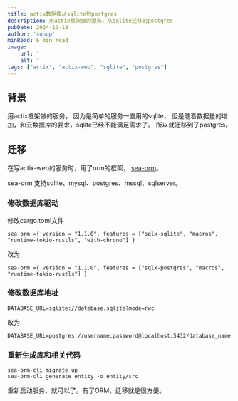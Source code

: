 ```yaml
---
title: actix数据库从sqlite到postgres
description: 用actix框架做的服务，从sqlite迁移到postgres
pubDate: 2024-12-18
author: 'sunqp'
minRead: 6 min read
image:
    url: ''
    alt: ''
tags: ["actix", "actix-web", "sqlite", "postgres"]
---
```


## 背景
用actix框架做的服务， 因为是简单的服务一直用的sqlite， 但是随着数据量的增加，和云数据库的要求，sqlite已经不能满足需求了。 所以就迁移到了postgres。


## 迁移
在写actix-web的服务时，用了orm的框架， [sea-orm](https://www.sea-ql.org/)。

sea-orm 支持sqlite、mysql、postgres、mssql、sqlserver。

### 修改数据库驱动
修改cargo.toml文件
```
sea-orm ={ version = "1.1.0", features = ["sqlx-sqlite", "macros", "runtime-tokio-rustls", "with-chrono"] }
```
改为
```
sea-orm ={ version = "1.1.0", features = ["sqlx-postgres", "macros", "runtime-tokio-rustls"] }
```

### 修改数据库地址
```
DATABASE_URL=sqlite://datebase.sqlite?mode=rwc
```
改为
```
DATABASE_URL=postgres://username:password@localhost:5432/database_name
```

### 重新生成库和相关代码
```
sea-orm-cli migrate up
sea-orm-cli generate entity -o entity/src
```

重新启动服务，就可以了。有了ORM，迁移就是很方便。